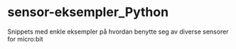 # sensor-eksempler_Python
Snippets med enkle eksempler på hvordan benytte seg av diverse sensorer for micro:bit
